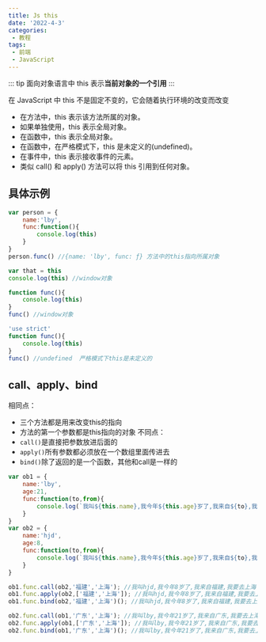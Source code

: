 ```yaml
---
title: Js this
date: '2022-4-3'
categories:
 - 教程
tags:
 - 前端
 - JavaScript
---
```


::: tip
面向对象语言中 this 表示**当前对象的一个引用**
:::

在 JavaScript 中 this 不是固定不变的，它会随着执行环境的改变而改变
- 在方法中，this 表示该方法所属的对象。
- 如果单独使用，this 表示全局对象。
- 在函数中，this 表示全局对象。
- 在函数中，在严格模式下，this 是未定义的(undefined)。
- 在事件中，this 表示接收事件的元素。
- 类似 call() 和 apply() 方法可以将 this 引用到任何对象。

## 具体示例
```js
var person = {
    name:'lby',
    func:function(){
        console.log(this)
    }
}
person.func() //{name: 'lby', func: ƒ} 方法中的this指向所属对象

var that = this
console.log(this) //window对象

function func(){
    console.log(this)
}
func() //window对象

'use strict'
function func(){
    console.log(this)
}
func() //undefined  严格模式下this是未定义的
```

## call、apply、bind
相同点：
- 三个方法都是用来改变this的指向
- 方法的第一个参数都是this指向的对象
不同点：
- `call()`是直接把参数放进后面的
- `apply()`所有参数都必须放在一个数组里面传进去
- `bind()`除了返回的是一个函数，其他和call是一样的
```js
var ob1 = {
    name:'lby',
    age:21,
    func:function(to,from){
        console.log(`我叫${this.name},我今年${this.age}岁了,我来自${to},我要去${from}`)
    }
}
var ob2 = {
    name:'hjd',
    age:8,
    func:function(to,from){
        console.log(`我叫${this.name},我今年${this.age}岁了,我来自${to},我要去${from}`)
    }
}

ob1.func.call(ob2,'福建','上海'); //我叫hjd,我今年8岁了,我来自福建,我要去上海
ob1.func.apply(ob2,['福建','上海']); //我叫hjd,我今年8岁了,我来自福建,我要去上海
ob1.func.bind(ob2,'福建','上海')(); //我叫hjd,我今年8岁了,我来自福建,我要去上海

ob2.func.call(ob1,'广东','上海'); //我叫lby,我今年21岁了,我来自广东,我要去上海
ob2.func.apply(ob1,['广东','上海']); //我叫lby,我今年21岁了,我来自广东,我要去上海
ob2.func.bind(ob1,'广东','上海')(); //我叫lby,我今年21岁了,我来自广东,我要去上海
```



